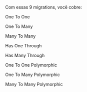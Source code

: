 Com essas 9 migrations, você cobre:

One To One

One To Many

Many To Many

Has One Through

Has Many Through

One To One Polymorphic

One To Many Polymorphic

Many To Many Polymorphic
